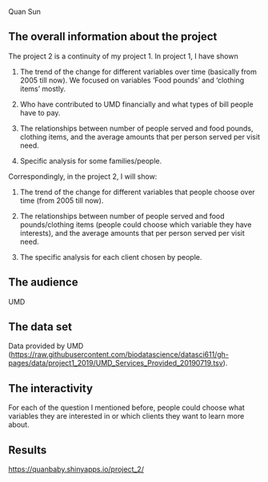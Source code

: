 Quan Sun

## The overall information about the project

The project 2 is a continuity of my project 1. In project 1, I have shown

1. The trend of the change for different variables over time (basically from 2005 till now). We focused on variables ‘Food pounds’ and ‘clothing items’ mostly.

2. Who have contributed to UMD financially and what types of bill people have to pay.

3. The relationships between number of people served and food pounds, clothing items, and the average amounts that per person served per visit need.

4. Specific analysis for some families/people.

Correspondingly, in the project 2, I will show:

1. The trend of the change for different variables that people choose over time (from 2005 till now).

2. The relationships between number of people served and food pounds/clothing items (people could choose which variable they have interests), and the average amounts that per person served per visit need.

3. The specific analysis for each client chosen by people.

## The audience
UMD


## The data set
Data provided by UMD (https://raw.githubusercontent.com/biodatascience/datasci611/gh-pages/data/project1_2019/UMD_Services_Provided_20190719.tsv).

## The interactivity
For each of the question I mentioned before, people could choose what variables they are interested in or which clients they want to learn more about.

## Results
https://quanbaby.shinyapps.io/project_2/


